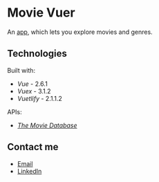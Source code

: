 # Movie Vuer

An [ app](https://movie-vuer.netlify.app/), which lets you explore movies and genres.
 
## Technologies 

Built with: 

* _Vue_ - 2.6.1
* _Vuex_ - 3.1.2 
* _Vuetlify_ - 2.1.1.2 

APIs:

* [_The Movie Database_](https://developers.themoviedb.org/3)

## Contact me

* [Email](mailto:marius.gessler@gmail.com)
* [LinkedIn](https://www.linkedin.com/in/marius-gessler/)



